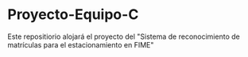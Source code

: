 # Proyecto-Equipo-C
Este repositiorio alojará el proyecto del "Sistema de reconocimiento de matrículas para el estacionamiento en FIME"
